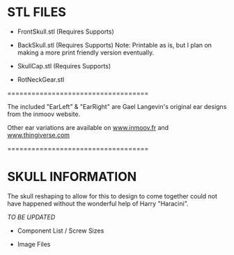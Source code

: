 STL FILES
= 

- FrontSkull.stl (Requires Supports)

- BackSkull.stl (Requires Supports)  Note: Printable as is, but I plan on making a more print friendly version eventually. 

- SkullCap.stl (Requires Supports)

- RotNeckGear.stl

===================================

The included "EarLeft" & "EarRight" are Gael Langevin's original ear designs from the inmoov website. 

Other ear variations are available on www.inmoov.fr and www.thingiverse.com

===================================

SKULL INFORMATION
=

The skull reshaping to allow for this to design to come together could not have happened without the wonderful help of Harry "Haracini". 

*TO BE UPDATED*
- Component List / Screw Sizes

- Image Files
